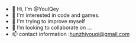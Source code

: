 - 👋 Hi, I’m @YoulQey
- 👀 I'm interested in code and games.
- 🌱 I'm trying to improve myself
- 💞️ I’m looking to collaborate on ...
- 📫 contact information :hunzhiyouqi@gmail.com

<!---
YoulQey/YoulQey is a ✨ special ✨ repository because its `README.md` (this file) appears on your GitHub profile.
You can click the Preview link to take a look at your changes.
--->
